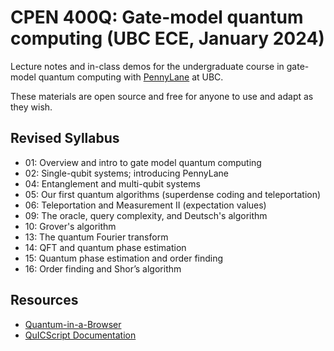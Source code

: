 # CPEN 400Q: Gate-model quantum computing (UBC ECE, January 2024)

Lecture notes and in-class demos for the undergraduate course in gate-model quantum computing with [PennyLane](https://github.com/PennyLaneAI/pennylane/) at UBC. 

These materials are open source and free for anyone to use and adapt as they
wish.

## Revised Syllabus

 - 01: Overview and intro to gate model quantum computing
 - 02: Single-qubit systems; introducing PennyLane
 - 04: Entanglement and multi-qubit systems 
 - 05: Our first quantum algorithms (superdense coding and teleportation)
 - 06: Teleportation and Measurement II (expectation values)
 - 09: The oracle, query complexity, and Deutsch's algorithm
 - 10: Grover's algorithm
 - 13: The quantum Fourier transform
 - 14: QFT and quantum phase estimation
 - 15: Quantum phase estimation and order finding
 - 16: Order finding and Shor’s algorithm
 
## Resources

 - [Quantum-in-a-Browser](https://pqcee.github.io/QuICScript/)
 - [QuICScript Documentation](https://pqcee.github.io/QuICScript-manual/)

